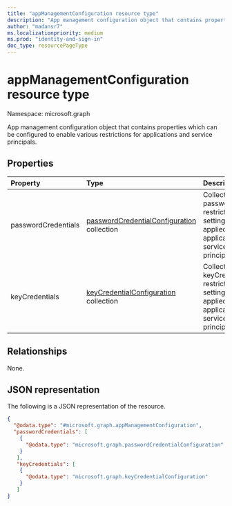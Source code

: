 ```yaml
---
title: "appManagementConfiguration resource type"
description: "App management configuration object that contains properties which can be configured to enable various restrictions for applications and service principals."
author: "madansr7"
ms.localizationpriority: medium
ms.prod: "identity-and-sign-in"
doc_type: resourcePageType
---
```


# appManagementConfiguration resource type

Namespace: microsoft.graph

App management configuration object that contains properties which can be configured to enable various restrictions for applications and service principals.

## Properties

| Property            | Type                                                                  | Description                                                                                       |
| :------------------ | :-------------------------------------------------------------------- | :------------------------------------------------------------------------------------------------ |
| passwordCredentials | [passwordCredentialConfiguration](passwordCredentialConfiguration.md) collection | Collection of password restrictions settings to be applied to an application or service principal. |
| keyCredentials | [keyCredentialConfiguration](keyCredentialConfiguration.md) collection | Collection of keyCredential restrictions settings to be applied to an application or service principal. |

## Relationships

None.

## JSON representation

The following is a JSON representation of the resource.

<!-- {
  "blockType": "resource",
  "@odata.type": "microsoft.graph.appManagementConfiguration"
}
-->

```json
{
  "@odata.type": "#microsoft.graph.appManagementConfiguration",
  "passwordCredentials": [
    {
      "@odata.type": "microsoft.graph.passwordCredentialConfiguration"
    }
   ],
   "keyCredentials": [
    {
      "@odata.type": "microsoft.graph.keyCredentialConfiguration"
    }
   ]
}
```
